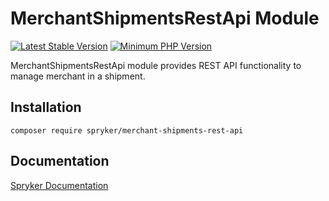 # MerchantShipmentsRestApi Module
[![Latest Stable Version](https://poser.pugx.org/spryker/merchant-shipments-rest-api/v/stable.svg)](https://packagist.org/packages/spryker/merchant-shipments-rest-api)
[![Minimum PHP Version](https://img.shields.io/badge/php-%3E%3D%208.2-8892BF.svg)](https://php.net/)

MerchantShipmentsRestApi module provides REST API functionality to manage merchant in a shipment.

## Installation

```
composer require spryker/merchant-shipments-rest-api
```

## Documentation

[Spryker Documentation](https://docs.spryker.com)
